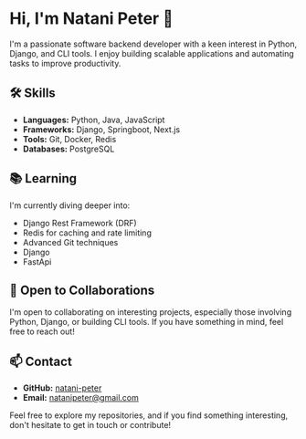 # Hi, I'm Natani Peter 👋

I'm a passionate software backend developer with a keen interest in Python, Django, and CLI tools. I enjoy building scalable applications and automating tasks to improve productivity. 

## 🛠️ Skills

- **Languages:** Python, Java, JavaScript
- **Frameworks:** Django, Springboot, Next.js
- **Tools:** Git, Docker, Redis
- **Databases:** PostgreSQL

## 📚 Learning

I'm currently diving deeper into:

- Django Rest Framework (DRF)
- Redis for caching and rate limiting
- Advanced Git techniques
- Django
- FastApi

## 🌱 Open to Collaborations

I'm open to collaborating on interesting projects, especially those involving Python, Django, or building CLI tools. If you have something in mind, feel free to reach out!

## 📫 Contact

- **GitHub:** [natani-peter](https://github.com/natani-peter/)
- **Email:** [natanipeter@gmail.com](mailto:natanipeter@gmail.com)

Feel free to explore my repositories, and if you find something interesting, don't hesitate to get in touch or contribute!
